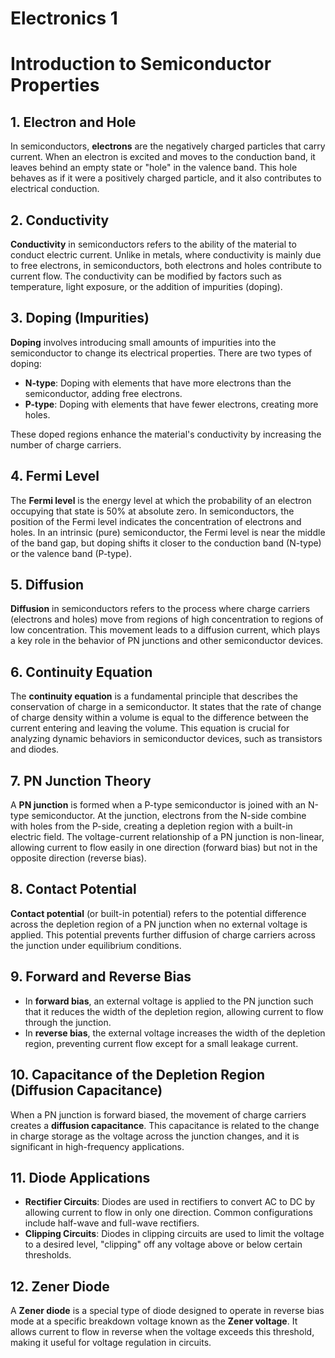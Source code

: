 # Electronics 1
# Introduction to Semiconductor Properties

## 1. Electron and Hole
In semiconductors, **electrons** are the negatively charged particles that carry current. When an electron is excited and moves to the conduction band, it leaves behind an empty state or "hole" in the valence band. This hole behaves as if it were a positively charged particle, and it also contributes to electrical conduction.

## 2. Conductivity
**Conductivity** in semiconductors refers to the ability of the material to conduct electric current. Unlike in metals, where conductivity is mainly due to free electrons, in semiconductors, both electrons and holes contribute to current flow. The conductivity can be modified by factors such as temperature, light exposure, or the addition of impurities (doping).

## 3. Doping (Impurities)
**Doping** involves introducing small amounts of impurities into the semiconductor to change its electrical properties. There are two types of doping:
- **N-type**: Doping with elements that have more electrons than the semiconductor, adding free electrons.
- **P-type**: Doping with elements that have fewer electrons, creating more holes.

These doped regions enhance the material's conductivity by increasing the number of charge carriers.

## 4. Fermi Level
The **Fermi level** is the energy level at which the probability of an electron occupying that state is 50% at absolute zero. In semiconductors, the position of the Fermi level indicates the concentration of electrons and holes. In an intrinsic (pure) semiconductor, the Fermi level is near the middle of the band gap, but doping shifts it closer to the conduction band (N-type) or the valence band (P-type).

## 5. Diffusion
**Diffusion** in semiconductors refers to the process where charge carriers (electrons and holes) move from regions of high concentration to regions of low concentration. This movement leads to a diffusion current, which plays a key role in the behavior of PN junctions and other semiconductor devices.

## 6. Continuity Equation
The **continuity equation** is a fundamental principle that describes the conservation of charge in a semiconductor. It states that the rate of change of charge density within a volume is equal to the difference between the current entering and leaving the volume. This equation is crucial for analyzing dynamic behaviors in semiconductor devices, such as transistors and diodes.

## 7. PN Junction Theory
A **PN junction** is formed when a P-type semiconductor is joined with an N-type semiconductor. At the junction, electrons from the N-side combine with holes from the P-side, creating a depletion region with a built-in electric field. The voltage-current relationship of a PN junction is non-linear, allowing current to flow easily in one direction (forward bias) but not in the opposite direction (reverse bias).

## 8. Contact Potential
**Contact potential** (or built-in potential) refers to the potential difference across the depletion region of a PN junction when no external voltage is applied. This potential prevents further diffusion of charge carriers across the junction under equilibrium conditions.

## 9. Forward and Reverse Bias
- In **forward bias**, an external voltage is applied to the PN junction such that it reduces the width of the depletion region, allowing current to flow through the junction.
- In **reverse bias**, the external voltage increases the width of the depletion region, preventing current flow except for a small leakage current.

## 10. Capacitance of the Depletion Region (Diffusion Capacitance)
When a PN junction is forward biased, the movement of charge carriers creates a **diffusion capacitance**. This capacitance is related to the change in charge storage as the voltage across the junction changes, and it is significant in high-frequency applications.

## 11. Diode Applications
- **Rectifier Circuits**: Diodes are used in rectifiers to convert AC to DC by allowing current to flow in only one direction. Common configurations include half-wave and full-wave rectifiers.
- **Clipping Circuits**: Diodes in clipping circuits are used to limit the voltage to a desired level, "clipping" off any voltage above or below certain thresholds.

## 12. Zener Diode
A **Zener diode** is a special type of diode designed to operate in reverse bias mode at a specific breakdown voltage known as the **Zener voltage**. It allows current to flow in reverse when the voltage exceeds this threshold, making it useful for voltage regulation in circuits.
